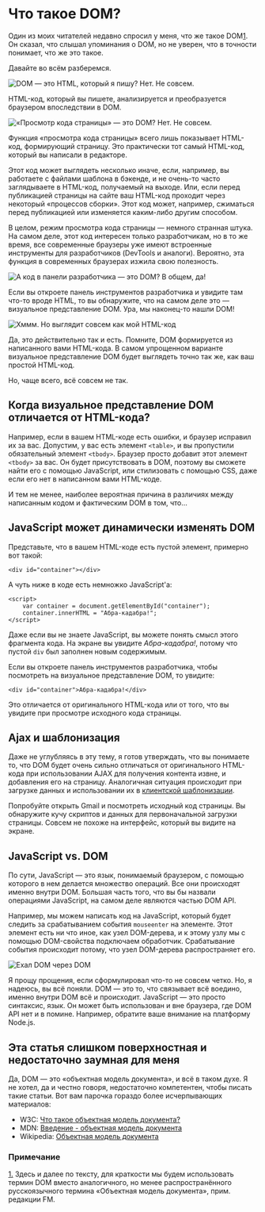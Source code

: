 # Что такое DOM?

Один из моих читателей недавно спросил у меня, что же такое DOM<a href="#note-1" id="ref-1" class="reference">1</a>.
Он сказал, что слышал упоминания о DOM, но не уверен, что в точности понимает, 
что же это такое.

Давайте во всём разберемся.

![DOM — это HTML, который я пишу? Нет. Не совсем.][Рисунок 1]

HTML-код, который вы пишете, анализируется и преобразуется 
браузером впоследствии в DOM.

![«Просмотр кода страницы» — это DOM? Нет. Не совсем.][Рисунок 2]

Функция «просмотра кода страницы» всего лишь показывает HTML-код, формирующий 
страницу. Это практически тот самый HTML-код, который вы написали в редакторе.

Этот код может выглядеть несколько иначе, если, например, вы работаете с 
файлами шаблона в бэкенде, и не очень-то часто заглядываете в HTML-код, 
получаемый на выходе. Или, если перед публикацией страницы на сайте ваш 
HTML-код проходит через некоторый «процессов сборки». Этот код может, 
например, сжиматься перед публикацией или изменяется каким-либо другим способом.

В целом, режим просмотра кода страницы — немного странная штука. На самом 
деле, этот код интересен только разработчикам, но в то же время, все 
современные браузеры уже имеют встроенные инструменты для разработчиков 
(DevTools и аналоги). Вероятно, эта функция в современных браузерах изжила свою полезность.

![А код в панели разработчика — это DOM? В общем, да!][Рисунок 3]

Если вы откроете панель инструментов разработчика и увидите там что-то вроде 
HTML, то вы обнаружите, что на самом деле это — визуальное представление DOM. 
Ура, мы наконец-то нашли DOM!

![Хммм. Но выглядит совсем как мой HTML-код][Рисунок 4]

Да, это действительно так и есть. Помните, DOM формируется из написанного вами 
HTML-кода. В самом упрощенном варианте визуальное представление DOM будет 
выглядеть точно так же, как ваш простой HTML-код.

Но, чаще всего, всё совсем не так.

## Когда визуальное представление DOM отличается от HTML-кода?

Например, если в вашем HTML-коде есть ошибки, и браузер исправил их за вас. 
Допустим, у вас есть элемент `<table>`, и вы пропустили обязательный элемент 
`<tbody>`. Браузер просто добавит этот элемент `<tbody>` за вас. Он будет 
присутствовать в DOM, поэтому вы сможете найти его с помощью JavaScript, или
стилизовать с помощью CSS, даже если его нет в написанном вами HTML-коде.

И тем не менее, наиболее вероятная причина в различиях между написанным кодом 
и фактическим DOM в том, что...

## JavaScript может динамически изменять DOM

Представьте, что в вашем HTML-коде есть пустой элемент, примерно вот такой:

	<div id="container"></div>
	
А чуть ниже в коде есть немножко JavaScript'а:

	<script>
		var container = document.getElementById("container");
		container.innerHTML = "Абра-кадабра!";
	</script>
	
Даже если вы не знаете JavaScript, вы можете понять смысл этого фрагмента 
кода. На экране вы увидите *Абра-кадабра!*, потому что пустой `div` был 
заполнен новым содержимым.

Если вы откроете панель инструментов разработчика, чтобы посмотреть на
визуальное представление DOM, то увидите:

	<div id="container">Абра-кадабра!</div>
	
Это отличается от оригинального HTML-кода или от того, что вы увидите при 
просмотре исходного кода страницы.

## Ajax и шаблонизация

Даже не углубляясь в эту тему, я готов утверждать, что вы понимаете то, что DOM
будет очень сильно отличаться от оригинального HTML-кода при использовании AJAX
для получения контента извне, и добавления его на страницу. Аналогичная 
ситуация происходит при загрузке данных и использовании их в [клиентской шаблонизации][1].

Попробуйте открыть Gmail и посмотреть исходный код страницы. Вы обнаружите 
кучу скриптов и данных для первоначальной загрузки страницы. Совсем не похоже 
на интерфейс, который вы видите на экране.

## JavaScript vs. DOM

По сути, JavaScript — это язык, понимаемый браузером, с помощью которого в нем 
делается множество операций. Все они происходят именно внутри DOM. Большая 
часть того, что вы бы назвали операциями JavaScript, на самом деле являются 
частью DOM API.

Например, мы можем написать код на JavaScript, который будет следить за 
срабатыванием события `mouseenter` на элементе. Этот элемент есть ни что иное, 
как узел DOM-дерева, и к этому узлу мы с помощью DOM-свойства подключаем 
обработчик. Срабатывание события происходит потому, что узел DOM-дерева 
распространяет его.

![Ехал DOM через DOM][Рисунок 5]

Я прощу прощения, если сформулировал что-то не совсем четко. Но, я надеюсь, вы 
всё поняли. DOM — это то, что связывает всё воедино, именно внутри DOM всё и 
происходит. JavaScript — это просто синтаксис, язык. Он может быть использован 
и вне браузера, где DOM API нет и в помине. Например, обратите ваше внимание 
на платформу Node.js.

## Эта статья слишком поверхностная и недостаточно заумная для меня

Да, DOM — это «объектная модель документа», и всё в таком духе. Я не хотел, да 
и честно говоря, недостаточно компетентен, чтобы писать такие статьи. Вот 
вам парочка гораздо более исчерпывающих материалов:

* W3C: [Что такое объектная модель документа?][2]
* MDN: [Введение - объектная модель документа][3]
* Wikipedia: [Объектная модель документа][4]

### Примечание

<a href="#ref-1" id="note-1" class="note">1.</a> Здесь и далее по тексту, для 
краткости мы будем использовать термин DOM вместо аналогичного, но менее 
распространённого русскоязычного термина «Объектная модель документа», 
прим. редакции FM.

[1]: http://css-tricks.com/video-screencasts/127-basics-of-javascript-templating/
[2]: http://www.w3.org/TR/DOM-Level-2-Core/introduction.html
[3]: https://developer.mozilla.org/en-US/docs/DOM/DOM_Reference/Introduction
[4]: http://ru.wikipedia.org/wiki/Document_Object_Model

[Рисунок 1]: img/rus/is-html-the-dom.jpg
[Рисунок 2]: img/rus/view-source-no.jpg
[Рисунок 3]: img/rus/devtools-dom.jpg
[Рисунок 4]: img/rus/looks-like-html.jpg
[Рисунок 5]: img/rus/dom-dom-dom-dom.jpg
